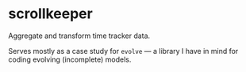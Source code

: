 # scrollkeeper
Aggregate and transform time tracker data.

Serves mostly as a case study for ``evolve`` — a library I have in mind for coding evolving (incomplete) models.